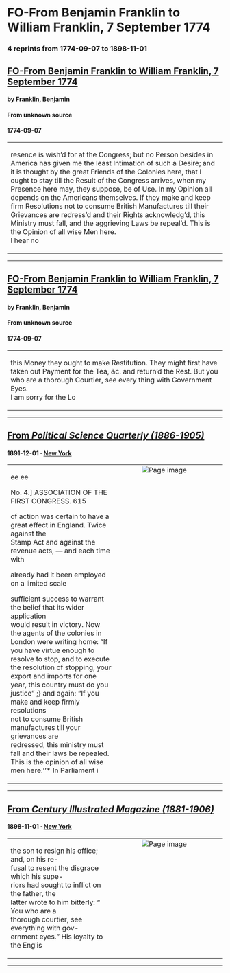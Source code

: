 
# FO-From Benjamin Franklin to William Franklin, 7 September 1774

### 4 reprints from 1774-09-07 to 1898-11-01

## [FO-From Benjamin Franklin to William Franklin, 7 September 1774](https://founders.archives.gov/documents/Franklin/01-21-02-0151)

#### by Franklin, Benjamin

#### From unknown source

#### 1774-09-07

<table style="width: 100%;"><tr><td style="width: 50%">

resence is wish’d for at the Congress; but no Person besides in America has given me the least Intimation of such a Desire; and it is thought by the great Friends of the Colonies here, that I ought to stay till the Result of the Congress arrives, when my Presence here may, they suppose, be of Use. In my Opinion all depends on the Americans themselves. If they make and keep firm Resolutions not to consume British Manufactures till their Grievances are redress’d and their Rights acknowledg’d, this Ministry must fall, and the aggrieving Laws be repeal’d. This is the Opinion of all wise Men here.  
I hear no
</td></tr></table>

---

## [FO-From Benjamin Franklin to William Franklin, 7 September 1774](https://founders.archives.gov/documents/Franklin/01-21-02-0151)

#### by Franklin, Benjamin

#### From unknown source

#### 1774-09-07

<table style="width: 100%;"><tr><td style="width: 50%">

 this Money they ought to make Restitution. They might first have taken out Payment for the Tea, &amp;c. and return’d the Rest. But you who are a thorough Courtier, see every thing with Government Eyes.  
I am sorry for the Lo
</td></tr></table>

---

## [From _Political Science Quarterly (1886-1905)_](https://archive.org/details/sim_political-science-quarterly_1891-12_6_4/page/n22/mode/1up?view=theater)

#### 1891-12-01 &middot; [New York](http://dbpedia.org/resource/New_York_City)

<table style="width: 100%;"><tr><td style="width: 50%">

ee ee  
  
No. 4.] ASSOCIATION OF THE FIRST CONGRESS. 615  
  
of action was certain to have a great effect in England. Twice  
against the  
Stamp Act and against the revenue acts, — and each time with  
  
  
  
already had it been employed on a limited scale  
  
sufficient success to warrant the belief that its wider application  
would result in victory. Now the agents of the colonies in  
London were writing home: “If you have virtue enough to  
resolve to stop, and to execute the resolution of stopping, your  
export and imports for one year, this country must do you  
justice” ;} and again: “If you make and keep firmly resolutions  
not to consume British manufactures till your grievances are  
redressed, this ministry must fall and their laws be repealed.  
This is the opinion of all wise men here.’’* In Parliament i
</td><td style="width: 50%; max-height: 75%; margin: auto; display: block;">
<img alt="Page image" src="https://iiif.archive.org/iiif/sim_political-science-quarterly_1891-12_6_4&#0036;22/pct:4.209622,10.950203,75.687285,69.842480/,600/0/default.jpg"/>
</td>
</tr></table>

---

## [From _Century Illustrated Magazine (1881-1906)_](https://archive.org/details/sim_century-illustrated-monthly-magazine_1898-11_57_1/page/n50/mode/1up?view=theater)

#### 1898-11-01 &middot; [New York](http://dbpedia.org/resource/New_York_City)

<table style="width: 100%;"><tr><td style="width: 50%">

  
the son to resign his office; and, on his re-  
fusal to resent the disgrace which his supe-  
riors had sought to inflict on the father, the  
latter wrote to him bitterly: “ You who are a  
thorough courtier, see everything with gov-  
ernment eyes.” His loyalty to the Englis
</td><td style="width: 50%; max-height: 75%; margin: auto; display: block;">
<img alt="Page image" src="https://iiif.archive.org/iiif/sim_century-illustrated-monthly-magazine_1898-11_57_1&#0036;50/pct:9.840000,58.720302,35.400000,7.721382/600,/0/default.jpg"/>
</td>
</tr></table>

---

